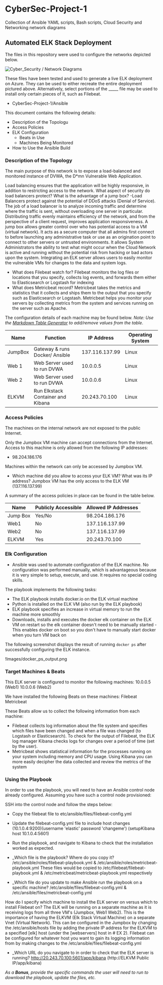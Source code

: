 # CyberSec-Project-1
Collection of Ansible YAML scripts, Bash scripts, Cloud Security and Networking network diagrams
## Automated ELK Stack Deployment

The files in this repository were used to configure the networks depicted below.

![Cyber_Security / Network Diagrams](CyberSec-Project-1/Diagrams)

These files have been tested and used to generate a live ELK deployment on Azure. They can be used to either recreate the entire deployment pictured above. Alternatively, select portions of the _____ file may be used to install only certain pieces of it, such as Filebeat.

  - CyberSec-Project-1/Ansible

This document contains the following details:
- Description of the Topologu
- Access Policies
- ELK Configuration
  - Beats in Use
  - Machines Being Monitored
- How to Use the Ansible Build


### Description of the Topology

The main purpose of this network is to expose a load-balanced and monitored instance of DVWA, the D*mn Vulnerable Web Application.

Load balancing ensures that the application will be highly responsive, in addition to restricting access to the network. What aspect of security do load balancers protect? What is the advantage of a jump box?
-Load Balancers protect against the potential of DDoS attacks (Denial of Service). The job of a load balancer is to analyze incoming traffic and determine where the traffic is sent, without overloading one server in particular. Distributing traffic evenly maintains efficiency of the network, and from the perspective of a client request, improves application responsiveness. A jump box allows greater control over who has potential access to a VM (virtual network). It acts as a secure computer that all admins first connect to before launching any administrative task or use as an origination point to connect to other servers or untrusted environments. It allows System Administrators the ability to test what might occur when the Cloud Network is active and running without the potential risk from hacking or bad actors upon the system. 
Integrating an ELK server allows users to easily monitor the vulnerable VMs for changes to the data and system logs.
-  What does Filebeat watch for?
Filebeat monitors the log files or locations that you specify, collects log events, and forwards them either to Elasticsearch or Logstash for indexing
- What does Metricbeat record?
Metricbeat takes the metrics and statistics that it collects and ships them to the output that you specify such as Elasticsearch or Logstash. Metricbeat helps you monitor your servers by collecting metrics from the system and services running on the server such as Apache.

The configuration details of each machine may be found below.
_Note: Use the [Markdown Table Generator](http://www.tablesgenerator.com/markdown_tables) to add/remove values from the table_.

| Name     | Function | IP Address | Operating System |
|----------|----------|------------|------------------|
| JumpBox | Gateway & runs Docker/ Ansible | 137.116.137.99| Linux  |
| Web 1    | Web Server used to run DVWA  |  10.0.0.5 | Linux  |
| Web 2    | Web Server used to run DVWA  |   10.0.0.6| Linux  |
| ELKVM    | Run Elkstack Container and Kibana|20.243.70.100| Linux | 

### Access Policies

The machines on the internal network are not exposed to the public Internet. 

Only the Jumpbox VM machine can accept connections from the Internet. Access to this machine is only allowed from the following IP addresses:
- 98.204.186.176

Machines within the network can only be accessed by Jumpbox VM.
- Which machine did you allow to access your ELK VM? What was its IP address?
 Jumpbox VM has the only access to the ELK VM (137.116.137.99)

A summary of the access policies in place can be found in the table below.

| Name     | Publicly Accessible | Allowed IP Addresses |
|----------|---------------------|----------------------|
| Jump Box | Yes/No              | 98.204.186.176    |
| Web1     | No                  | 137.116.137.99    |
| Web2     | No                  | 137.116.137.99    |
| ELKVM    | Yes                 | 20.243.70.100

### Elk Configuration

- Ansible was used to automate configuration of the ELK machine. No configuration was performed manually, which is advantageous because it is very simple to setup, execute, and use. It requires no special coding skills.

The playbook implements the following tasks:
- The ELK playbook installs docker.io on the ELK virtual machine
- Python is installed on the ELK VM (also run by the ELK playbook)
- ELK playbook specifies an increase in virtual memory to run the machine more smoothly
- Downloads, installs and executes the docker elk container on the ELK VM on restart so the elk container doesn't need to be manually started
-This enables docker on boot so you don't have to manually start docker when you turn VM back on

The following screenshot displays the result of running `docker ps` after successfully configuring the ELK instance.

!Images/docker_ps_output.png

### Target Machines & Beats
This ELK server is configured to monitor the following machines:
10.0.0.5 (Web1)
10.0.0.6 (Web2)

We have installed the following Beats on these machines:
Filebeat
Metricbeat

These Beats allow us to collect the following information from each machine:
- Filebeat collects log information about the file system and specifies which files have been changed and when a file was changed (to Logstash or Elasticsearch). To check for the output of Filebeat, the ELK log manager Kibana checks logs for changes over a period of time (set by the user). 
- Metricbeat shows statistical information for the processes running on your system including memory and CPU usage. Using Kibana you can more easily decipher the data collected and review the metrics of the system
### Using the Playbook
In order to use the playbook, you will need to have an Ansible control node already configured. Assuming you have such a control node provisioned: 

SSH into the control node and follow the steps below:
- Copy the filebeat file to etc/ansible/files/filebeat-config.yml
- Update the filebeat-config.yml file to include host changes (10.1.0.4:9200)(username 'elastic' password 'changeme') (setupKibana host 10.1.0.4:5601)
- Run the playbook, and navigate to Kibana to check that the installation worked as expected.

- _Which file is the playbook? Where do you copy it?
/etc/ansible/roles/filebeat-playbook.yml  & /etc/ansible/roles/metricbeat-playbook.yml
These files would be copied to /etc/filebeat/filebeat-playbook.yml & /etc/metricbeat/metricbeat-playbook.yml respectively

- _Which file do you update to make Ansible run the playbook on a specific machine?
/etc/ansible/files/filebeat-config.yml & /etc/ansible/files/metricbeat-config.yml

 How do I specify which machine to install the ELK server on versus which to install Filebeat on? 
The ELK will be running on a separate machine as it is receiving logs from all three VM's (Jumpbox, Web1 Web2). This is the importance of having the ELKVM (Elk Stack Virtual Machine) on a separate Vnet (Virtual Network). This can be configured in the Jumpbox by changing the /etc/ansible/hosts file by adding the private IP address for the ELKVM to a specified [elk] host (under the [webservers] host in # EX 2). Filebeat can be configured for whatever host you want to gain its logging information from by making changes to the /etc/ansible/files/filebeat-config.yml


  

- _Which URL do you navigate to in order to check that the ELK server is running?
http://20.243.70.100:5601/app/kibana (http://ELKVM Public IP/app/kibana)

_As a **Bonus**, provide the specific commands the user will need to run to download the playbook, update the files, etc._
